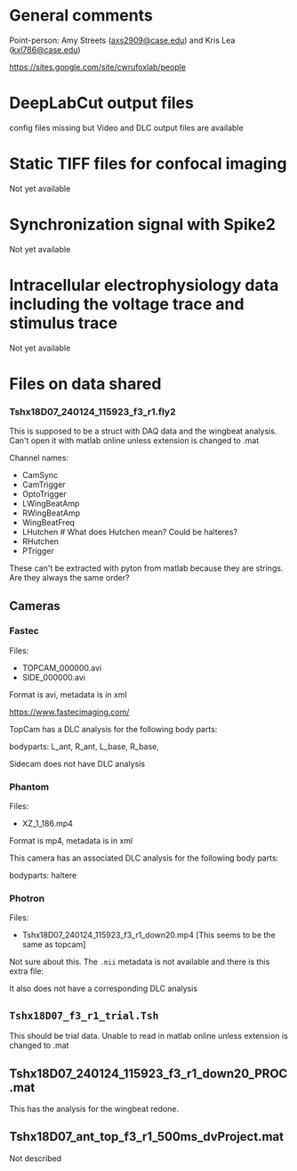 
# General comments
Point-person: Amy Streets (axs2909@case.edu) and Kris Lea (kxl786@case.edu)

https://sites.google.com/site/cwrufoxlab/people

# DeepLabCut output files
config files missing but Video and DLC output files are available

# Static TIFF files for confocal imaging
Not yet available

# Synchronization signal with Spike2
Not yet available

# Intracellular electrophysiology data including the voltage trace and stimulus trace

Not yet available

# Files on data shared 

### Tshx18D07_240124_115923_f3_r1.fly2
This is supposed to be a struct with DAQ data and the wingbeat analysis. Can't open it with matlab online unless extension is changed to .mat

Channel names:
- CamSync
- CamTrigger
- OptoTrigger
- LWingBeatAmp
- RWingBeatAmp
- WingBeatFreq
- LHutchen  # What does Hutchen mean? Could be halteres?
- RHutchen
- PTrigger

These can't be extracted with pyton from matlab because they are strings. Are they always the same order?

## Cameras 
### Fastec

Files:
* TOPCAM_000000.avi
* SIDE_000000.avi

Format is avi, metadata is in xml

https://www.fastecimaging.com/

TopCam has a DLC analysis for the following body parts:

bodyparts: L_ant, R_ant, L_base, R_base,

Sidecam does not have DLC analysis

### Phantom
Files:
* XZ_1_186.mp4

Format is mp4, metadata is in xml

This camera has an associated DLC analysis for the following body parts:

bodyparts: haltere

### Photron

Files:
* Tshx18D07_240124_115923_f3_r1_down20.mp4 [This seems to be the same as topcam]


Not sure about this. The `.mii` metadata is not available and there is this extra file:


It also does not have a corresponding DLC analysis


## `Tshx18D07_f3_r1_trial.Tsh`
This should be trial data.
Unable to read in matlab online unless extension is changed to .mat

## Tshx18D07_240124_115923_f3_r1_down20_PROC.mat
This has the analysis for the wingbeat redone.


## Tshx18D07_ant_top_f3_r1_500ms_dvProject.mat
Not described